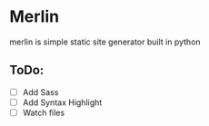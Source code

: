 # Merlin
merlin is simple static site generator built in python

## ToDo:
* [ ] Add Sass
* [ ] Add Syntax Highlight
* [ ] Watch files
